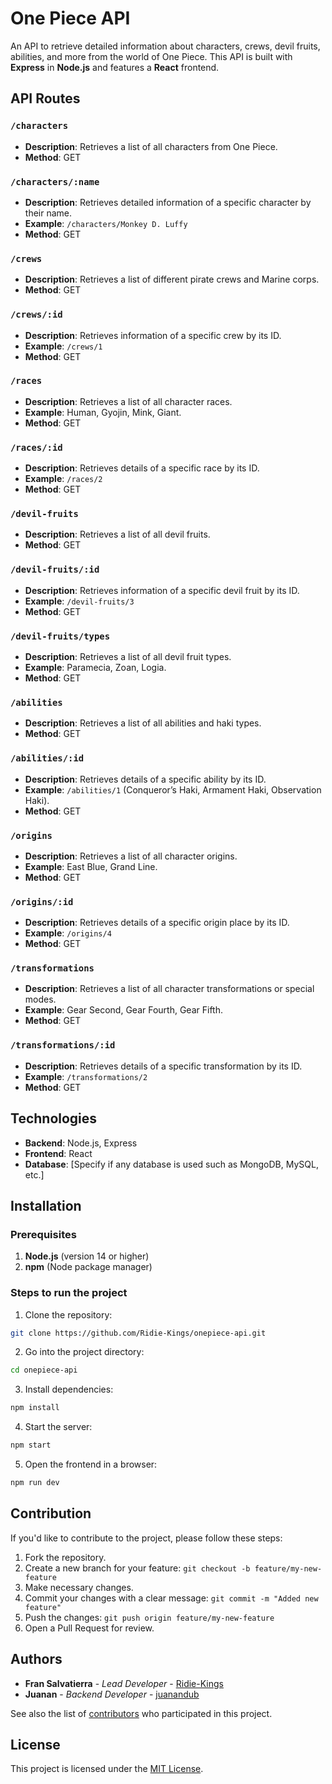 
# One Piece API

An API to retrieve detailed information about characters, crews, devil fruits, abilities, and more from the world of One Piece. This API is built with **Express** in **Node.js** and features a **React** frontend.

## API Routes

### `/characters`
- **Description**: Retrieves a list of all characters from One Piece.
- **Method**: GET

### `/characters/:name`
- **Description**: Retrieves detailed information of a specific character by their name.
- **Example**: `/characters/Monkey D. Luffy`
- **Method**: GET

### `/crews`
- **Description**: Retrieves a list of different pirate crews and Marine corps.
- **Method**: GET

### `/crews/:id`
- **Description**: Retrieves information of a specific crew by its ID.
- **Example**: `/crews/1`
- **Method**: GET

### `/races`
- **Description**: Retrieves a list of all character races.
- **Example**: Human, Gyojin, Mink, Giant.
- **Method**: GET

### `/races/:id`
- **Description**: Retrieves details of a specific race by its ID.
- **Example**: `/races/2`
- **Method**: GET

### `/devil-fruits`
- **Description**: Retrieves a list of all devil fruits.
- **Method**: GET

### `/devil-fruits/:id`
- **Description**: Retrieves information of a specific devil fruit by its ID.
- **Example**: `/devil-fruits/3`
- **Method**: GET

### `/devil-fruits/types`
- **Description**: Retrieves a list of all devil fruit types.
- **Example**: Paramecia, Zoan, Logia.
- **Method**: GET

### `/abilities`
- **Description**: Retrieves a list of all abilities and haki types.
- **Method**: GET

### `/abilities/:id`
- **Description**: Retrieves details of a specific ability by its ID.
- **Example**: `/abilities/1` (Conqueror’s Haki, Armament Haki, Observation Haki).
- **Method**: GET

### `/origins`
- **Description**: Retrieves a list of all character origins.
- **Example**: East Blue, Grand Line.
- **Method**: GET

### `/origins/:id`
- **Description**: Retrieves details of a specific origin place by its ID.
- **Example**: `/origins/4`
- **Method**: GET

### `/transformations`
- **Description**: Retrieves a list of all character transformations or special modes.
- **Example**: Gear Second, Gear Fourth, Gear Fifth.
- **Method**: GET

### `/transformations/:id`
- **Description**: Retrieves details of a specific transformation by its ID.
- **Example**: `/transformations/2`
- **Method**: GET

## Technologies
- **Backend**: Node.js, Express
- **Frontend**: React
- **Database**: [Specify if any database is used such as MongoDB, MySQL, etc.]

## Installation

### Prerequisites

1. **Node.js** (version 14 or higher)
2. **npm** (Node package manager)

### Steps to run the project

1. Clone the repository:

```bash
git clone https://github.com/Ridie-Kings/onepiece-api.git
```

2. Go into the project directory:

```bash
cd onepiece-api
```

3. Install dependencies:

```bash
npm install
```

4. Start the server:

```bash
npm start
```

5. Open the frontend in a browser:

```bash
npm run dev
```

## Contribution
If you'd like to contribute to the project, please follow these steps:
1. Fork the repository.
2. Create a new branch for your feature: `git checkout -b feature/my-new-feature`
3. Make necessary changes.
4. Commit your changes with a clear message: `git commit -m "Added new feature"`
5. Push the changes: `git push origin feature/my-new-feature`
6. Open a Pull Request for review.

## Authors

- **Fran Salvatierra** - *Lead Developer* - [Ridie-Kings](https://github.com/Ridie-Kings)
- **Juanan** - *Backend Developer* - [juanandub](https://github.com/juanandub)

See also the list of [contributors](https://github.com/Ridie-Kings/onepiece-api/contributors) who participated in this project.


## License
This project is licensed under the [MIT License](LICENSE).
